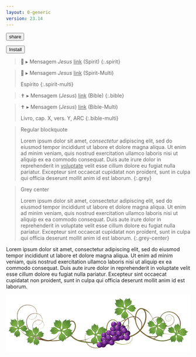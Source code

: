 ```yaml
---
layout: 0-generic
version: 23.14
---
```


<style>

blockquote a {color: inherit !important}

blockquote a:hover {color: unset !important}
    </style>

<script>
const shareData = {
    title: "💧 doutrina.org",
    text: "Venha estudar ativamente!",
    url: "https://pt.doutrina.org",
  };
  
  const btn = document.querySelector("#webshare");
  const resultPara = document.querySelector(".result");
  
  // Share must be triggered by "user activation"
  btn.addEventListener("click", async () => {
    try {
      await navigator.share(shareData);
      resultPara.textContent = "Compartilhado com sucesso!";
    } catch (err) {
      resultPara.textContent = `Erro ao compartilhar`;
    }
  });
</script>

<button id="webshare">share</button>

<button id="install">Install</button>

<script>
    // main.js

installButton.addEventListener("click", async () => {
  if (!installPrompt) {
    return;
  }
  const result = await installPrompt.prompt();
  console.log(`Install prompt was: ${result.outcome}`);
  disableInAppInstallPrompt();
});

function disableInAppInstallPrompt() {
  installPrompt = null;
  installButton.setAttribute("hidden", "");
}
</script>

> 👻 ▸ Mensagem *Jesus* [link](link.html)  (Spirit)
{:.spirit}

> 👻 ▸ Mensagem *Jesus* [link](link.html) (Spirit-Multi)
>
> Espírito
{:.spirit-multi}

> ✝️ ▸ Mensagem (*Jesus*) [link](link.html)  (Bible)
{:.bible}

> ✝️ ▸ Mensagem (*Jesus*) [link](link.html)  (Bible-Multi)
>
> Livro, cap. X, vers. Y, ARC
{:.bible-multi}

> Regular blockquote
>
> Lorem ipsum dolor sit amet, *consectetur* adipiscing elit, sed do eiusmod tempor incididunt ut labore et dolore magna aliqua. Ut enim ad minim veniam, quis nostrud exercitation ullamco laboris nisi ut aliquip ex ea commodo consequat. Duis aute irure dolor in reprehenderit in [voluptate](page.html) velit esse cillum dolore eu fugiat nulla pariatur. Excepteur sint occaecat cupidatat non proident, sunt in culpa qui officia deserunt mollit anim id est laborum.
{:.grey}

> Grey center
>
> Lorem ipsum dolor sit amet, consectetur adipiscing elit, sed do eiusmod tempor incididunt ut labore et dolore magna aliqua. Ut enim ad minim veniam, quis nostrud exercitation ullamco laboris nisi ut aliquip ex ea commodo consequat. Duis aute irure dolor in reprehenderit in voluptate velit esse cillum dolore eu fugiat nulla pariatur. Excepteur sint occaecat cupidatat non proident, sunt in culpa qui officia deserunt mollit anim id est laborum.
{:.grey-center}

<p>Lorem ipsum dolor sit amet, consectetur adipiscing elit, sed do eiusmod tempor incididunt ut labore et dolore magna aliqua. Ut enim ad minim veniam, quis nostrud exercitation ullamco laboris nisi ut aliquip ex ea commodo consequat. Duis aute irure dolor in reprehenderit in voluptate velit esse cillum dolore eu fugiat nulla pariatur. Excepteur sint occaecat cupidatat non proident, sunt in culpa qui officia deserunt mollit anim id est laborum.</p>

<img src="./content/images/vine.png">




